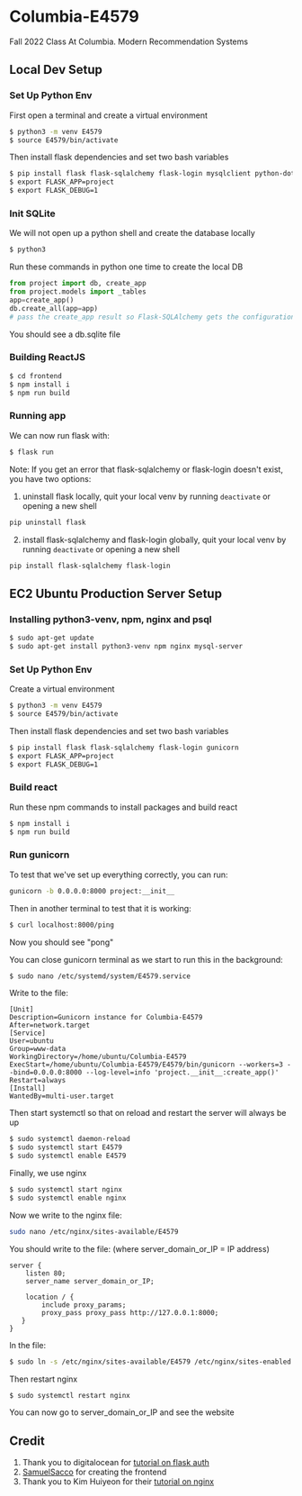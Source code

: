 # Columbia-E4579
Fall 2022 Class At Columbia. Modern Recommendation Systems

## Local Dev Setup

### Set Up Python Env
First open a terminal and create a virtual environment
```bash
$ python3 -m venv E4579
$ source E4579/bin/activate
```

Then install flask dependencies and set two bash variables
```bash
$ pip install flask flask-sqlalchemy flask-login mysqlclient python-dotenv
$ export FLASK_APP=project
$ export FLASK_DEBUG=1
```

### Init SQLite

We will not open up a python shell and create the database locally
```bash
$ python3
```

Run these commands in python one time to create the local DB
```python
from project import db, create_app
from project.models import _tables
app=create_app()
db.create_all(app=app) 
# pass the create_app result so Flask-SQLAlchemy gets the configuration.
```
You should see a db.sqlite file

### Building ReactJS
```bash
$ cd frontend
$ npm install i
$ npm run build
```

### Running app
We can now run flask with:
```bash
$ flask run
```

Note: If you get an error that flask-sqlalchemy or flask-login doesn't exist, you have two options:
1. uninstall flask locally, quit your local venv by running `deactivate` or opening a new shell
```bash
pip uninstall flask
```
2. install flask-sqlalchemy and flask-login globally, quit your local venv by running `deactivate` or opening a new shell
```bash
pip install flask-sqlalchemy flask-login
```

## EC2 Ubuntu Production Server Setup

### Installing python3-venv, npm, nginx and psql

```bash
$ sudo apt-get update
$ sudo apt-get install python3-venv npm nginx mysql-server
```

### Set Up Python Env
Create a virtual environment
```bash
$ python3 -m venv E4579
$ source E4579/bin/activate
```

Then install flask dependencies and set two bash variables
```bash
$ pip install flask flask-sqlalchemy flask-login gunicorn
$ export FLASK_APP=project
$ export FLASK_DEBUG=1
```

### Build react
Run these npm commands to install packages and build react
```bash
$ npm install i
$ npm run build
```

### Run gunicorn 

To test that we've set up everything correctly, you can run:
```bash
gunicorn -b 0.0.0.0:8000 project:__init__
```

Then in another terminal to test that it is working:
```bash
$ curl localhost:8000/ping
```
Now you should see "pong"

You can close gunicorn terminal as we start to run this in the background:
```bash
$ sudo nano /etc/systemd/system/E4579.service
```

Write to the file:
```text
[Unit]
Description=Gunicorn instance for Columbia-E4579
After=network.target
[Service]
User=ubuntu
Group=www-data
WorkingDirectory=/home/ubuntu/Columbia-E4579
ExecStart=/home/ubuntu/Columbia-E4579/E4579/bin/gunicorn --workers=3 --bind=0.0.0.0:8000 --log-level=info 'project.__init__:create_app()'
Restart=always
[Install]
WantedBy=multi-user.target
```

Then start systemctl so that on reload and restart the server will always be up
```bash
$ sudo systemctl daemon-reload
$ sudo systemctl start E4579
$ sudo systemctl enable E4579
```

Finally, we use nginx
```bash
$ sudo systemctl start nginx
$ sudo systemctl enable nginx
```

Now we write to the nginx file:
```bash
sudo nano /etc/nginx/sites-available/E4579
```

You should write to the file: (where server_domain_or_IP = IP address)
```text
server {
    listen 80;
    server_name server_domain_or_IP;

    location / {
        include proxy_params;
        proxy_pass proxy_pass http://127.0.0.1:8000;
   }
}
```

ln the file:
```bash
$ sudo ln -s /etc/nginx/sites-available/E4579 /etc/nginx/sites-enabled
```

Then restart nginx
```bash
$ sudo systemctl restart nginx
```

You can now go to server_domain_or_IP and see the website

## Credit
1. Thank you to digitalocean for [tutorial on flask auth](https://www.digitalocean.com/community/tutorials/how-to-add-authentication-to-your-app-with-flask-login)
2. [SamuelSacco](https://github.com/SamuelSacco) for creating the frontend
3. Thank you to Kim Huiyeon for their [tutorial on nginx](https://medium.com/techfront/step-by-step-visual-guide-on-deploying-a-flask-application-on-aws-ec2-8e3e8b82c4f7)